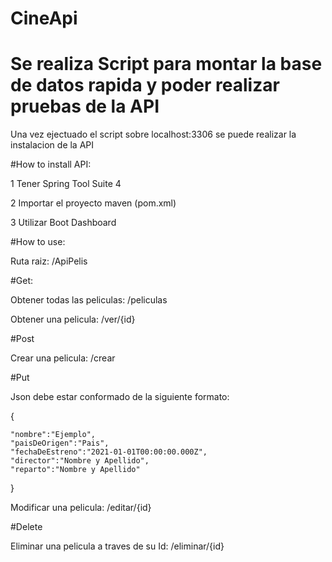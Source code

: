 # CineApi
# Se realiza Script para montar la base de datos rapida y poder realizar pruebas de la API

Una vez ejectuado el script sobre localhost:3306 se puede realizar la instalacion de la API


#How to install API:

1 Tener Spring Tool Suite 4

2 Importar el proyecto maven (pom.xml)

3 Utilizar Boot Dashboard


#How to use:

Ruta raiz: /ApiPelis


#Get:

Obtener todas las peliculas: /peliculas

Obtener una pelicula: /ver/{id}


#Post

Crear una pelicula: /crear


#Put 

Json debe estar conformado de la siguiente formato:

{

    "nombre":"Ejemplo",
    "paisDeOrigen":"Pais",
    "fechaDeEstreno":"2021-01-01T00:00:00.000Z",
    "director":"Nombre y Apellido",
    "reparto":"Nombre y Apellido"
    
}

Modificar una pelicula: /editar/{id}


#Delete

Eliminar una pelicula a traves de su Id: /eliminar/{id}
